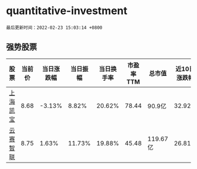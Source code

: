 # quantitative-investment

`最后更新时间：2022-02-23 15:03:14 +0800`

## 强势股票

|股票|当前价|当日涨跌幅|当日振幅|当日换手率|市盈率TTM|总市值|近10日涨跌幅|
|----|----|----|----|----|----|----|----|
|[上海凯宝](https://xueqiu.com/S/SZ300039)|8.68|-3.13%|8.82%|20.62%|78.44|90.9亿|32.92%|
|[云赛智联](https://xueqiu.com/S/SH600602)|8.75|1.63%|11.73%|19.88%|45.48|119.67亿|26.81%|

